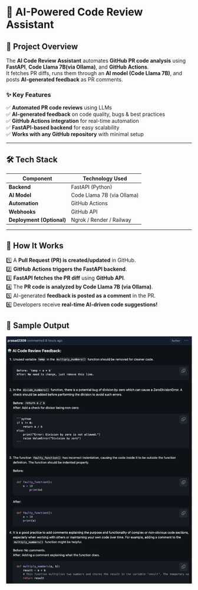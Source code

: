 # 🚀 AI-Powered Code Review Assistant

## 📌 Project Overview

The **AI Code Review Assistant** automates **GitHub PR code analysis** using **FastAPI**, **Code Llama 7B(via Ollama)**, and **GitHub Actions**.  
It fetches PR diffs, runs them through an **AI model (Code Llama 7B)**, and posts **AI-generated feedback** as PR comments.

### ✨ **Key Features**
✅ **Automated PR code reviews** using LLMs  
✅ **AI-generated feedback** on code quality, bugs & best practices  
✅ **GitHub Actions integration** for real-time automation  
✅ **FastAPI-based backend** for easy scalability  
✅ **Works with any GitHub repository** with minimal setup  

---

## 🛠 **Tech Stack**
| Component      | Technology Used |
|---------------|----------------|
| **Backend**   | FastAPI (Python) |
| **AI Model**  | Code Llama 7B (via Ollama) |
| **Automation**| GitHub Actions |
| **Webhooks**  | GitHub API |
| **Deployment (Optional)** | Ngrok / Render / Railway |

---

## 🚀 **How It Works**
1️⃣ A **Pull Request (PR) is created/updated** in GitHub.  
2️⃣ **GitHub Actions triggers the FastAPI backend**.  
3️⃣ **FastAPI fetches the PR diff** using **GitHub API**.  
4️⃣ The **PR code is analyzed by Code Llama 7B (via Ollama)**.  
5️⃣ AI-generated **feedback is posted as a comment** in the PR.  
6️⃣ Developers receive **real-time AI-driven code suggestions!**  

## 🚀 **Sample Output**
![AI Review Output](ai-review-output.png)

